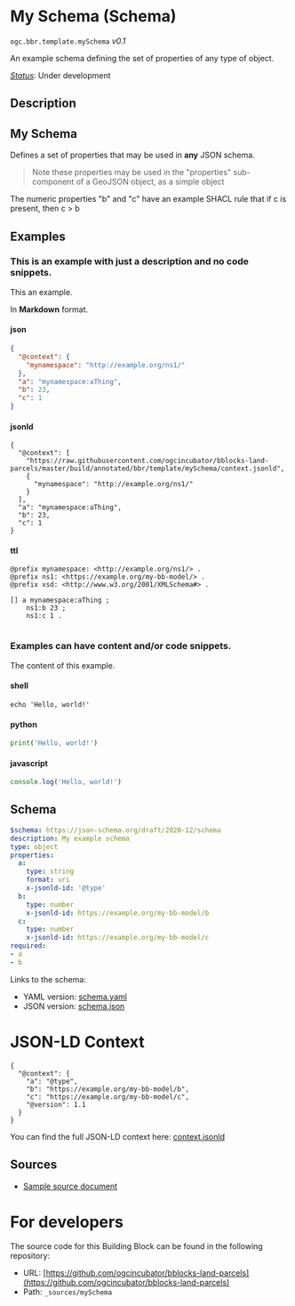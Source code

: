 
# My Schema (Schema)

`ogc.bbr.template.mySchema` *v0.1*

An example schema defining the set of properties of any type of object.

[*Status*](http://www.opengis.net/def/status): Under development

## Description

## My Schema

Defines a set of properties that may be used in **any** JSON schema.

> Note these properties may be used in the "properties" sub-component of a GeoJSON object, as a simple object

The numeric properties "b" and "c" have an example SHACL rule that if c is present, then c > b
## Examples

### This is an example with just a description and no code snippets.
This an example.

In **Markdown** format.
#### json
```json
{
  "@context": {
    "mynamespace": "http://example.org/ns1/"
  },
  "a": "mynamespace:aThing",
  "b": 23,
  "c": 1
}


```

#### jsonld
```jsonld
{
  "@context": [
    "https://raw.githubusercontent.com/ogcincubator/bblocks-land-parcels/master/build/annotated/bbr/template/mySchema/context.jsonld",
    {
      "mynamespace": "http://example.org/ns1/"
    }
  ],
  "a": "mynamespace:aThing",
  "b": 23,
  "c": 1
}
```

#### ttl
```ttl
@prefix mynamespace: <http://example.org/ns1/> .
@prefix ns1: <https://example.org/my-bb-model/> .
@prefix xsd: <http://www.w3.org/2001/XMLSchema#> .

[] a mynamespace:aThing ;
    ns1:b 23 ;
    ns1:c 1 .


```


### Examples can have content and/or code snippets.
The content of this example. 
#### shell
```shell
echo 'Hello, world!'
```

#### python
```python
print('Hello, world!')
```

#### javascript
```javascript
console.log('Hello, world!')
```

## Schema

```yaml
$schema: https://json-schema.org/draft/2020-12/schema
description: My example schema
type: object
properties:
  a:
    type: string
    format: uri
    x-jsonld-id: '@type'
  b:
    type: number
    x-jsonld-id: https://example.org/my-bb-model/b
  c:
    type: number
    x-jsonld-id: https://example.org/my-bb-model/c
required:
- a
- b

```

Links to the schema:

* YAML version: [schema.yaml](https://raw.githubusercontent.com/ogcincubator/bblocks-land-parcels/master/build/annotated/bbr/template/mySchema/schema.json)
* JSON version: [schema.json](https://raw.githubusercontent.com/ogcincubator/bblocks-land-parcels/master/build/annotated/bbr/template/mySchema/schema.yaml)


# JSON-LD Context

```jsonld
{
  "@context": {
    "a": "@type",
    "b": "https://example.org/my-bb-model/b",
    "c": "https://example.org/my-bb-model/c",
    "@version": 1.1
  }
}
```

You can find the full JSON-LD context here:
[context.jsonld](https://raw.githubusercontent.com/ogcincubator/bblocks-land-parcels/master/build/annotated/bbr/template/mySchema/context.jsonld)

## Sources

* [Sample source document](https://example.com/sources/1)

# For developers

The source code for this Building Block can be found in the following repository:

* URL: [https://github.com/ogcincubator/bblocks-land-parcels](https://github.com/ogcincubator/bblocks-land-parcels)
* Path: `_sources/mySchema`

